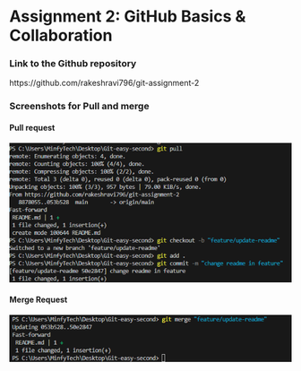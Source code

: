 <h1>Assignment 2: GitHub Basics & Collaboration</h1>

<h3> Link to the Github repository</h3>

<p>https://github.com/rakeshravi796/git-assignment-2</p>

<h3>Screenshots for Pull and merge</h3>

<h4> Pull request </h4>

![alt text](image.png)

<h4>Merge Request</h4>

![alt text](image-1.png)